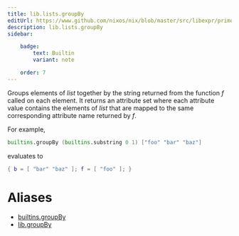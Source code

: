 ```yaml
---
title: lib.lists.groupBy
editUrl: https://www.github.com/nixos/nix/blob/master/src/libexpr/primops.cc
description: lib.lists.groupBy
sidebar:

    badge:
        text: Builtin
        variant: note

    order: 7
---
```


Groups elements of *list* together by the string returned from the
function *f* called on each element. It returns an attribute set
where each attribute value contains the elements of *list* that are
mapped to the same corresponding attribute name returned by *f*.

For example,

```nix
builtins.groupBy (builtins.substring 0 1) ["foo" "bar" "baz"]
```

evaluates to

```nix
{ b = [ "bar" "baz" ]; f = [ "foo" ]; }
```


# Aliases

- [builtins.groupBy](reference/builtins/builtins-groupBy)
- [lib.groupBy](reference/lib/lib-groupBy)


